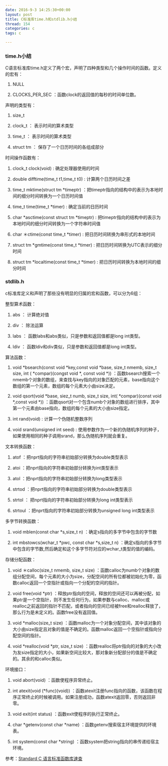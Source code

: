 ```yaml
---
date: 2016-9-3 14:25:30+00:00
layout: post
title: C标准库time.h和stdlib.h小结
thread: 154
categories: c
tags: c

---
```


### time.h小结 ###

C语言标准库time.h定义了两个宏，声明了四种类型和几个操作时间的函数。定义的宏有：

1. NULL

2. CLOCKS_PER_SEC ：函数clock的返回值的每秒的时间单位数。

声明的类型有：

1. size_t

2. clock_t ： 表示时间的算术类型

3. time_t ： 表示时间的算术类型

4. struct tm ： 保存了一个日历时间的各组成部分

时间操作函数有：

1. clock_t clock(void) : 确定处理器使用的时间

2. double difftime(time_t t1,time_t t0) : 计算两个日历时间之差

3. time_t mktime(struct tm *timeptr) ：把timeptr指向的结构中的表示为本地时间的细分时间转换为一个日历时间值

4. time_t time(time_t *timer) : 确定当前的日历时间

5. char *asctime(const struct tm *timeptr) : 把timeptr指向的结构中的表示为本地时间的细分时间转换为一个字符串时间值

6. char ＊ctime(const time_t *timer) : 把日历时间转换为串形式的本地时间

7. struct tm *gmtime(const time_t *timer) : 把日历时间转换为UTC表示的细分时间

8. struct tm *localtime(const time_t *timer) : 把日历时间转换为本地时间的细分时间



### stdlib.h ###

c标准库定义和声明了那些没有明显的归属的宏和函数，可以分为6组：

整型算术函数：

1. abs ： 计算绝对值

2. div ： 除法运算

3. labs ： 函数labs和abs类似，只是参数和返回值都是long int类型。

4. ldiv ： 函数ldiv和div类似，只是参数和返回值都是long int类型。


算法函数：

1. void *bsearch(const void *key,const void *base, size_t nmemb, size_t size, int ( *compar)(congst void *, const void *)) ：函数bsearch搜索一个nmemb个对象的数组，来查找与key指向的对象匹配的元素，base指向这个数组的第一个元素，数组的每个元素大小由size决定。

2. void qsort(void *base, siez_t numb, size_t size, int( *compar)(const void *,const void *)) ：函数qsort对一个包含numb个对象的数组进行排序，其中第一个元素由base指向，数组的每个元素的大小由size指定。

3. int rand(void) : 计算一个伪随机整数序列 

4. void srand(unsigned int seed) : 使用参数作为一个新的伪随机序列的种子，如果使用相同的种子调用srand，那么伪随机序列就会重复。 

文本转换函数：

1. atof ：把nprt指向的字符串初始部分转换为double类型表示

2. atoi ：把nprt指向的字符串初始部分转换为int类型表示

3. atol ：把nprt指向的字符串初始部分转换为long类型表示

4. strtod ：把nprt指向的字符串初始部分转换为double类型表示

5. strtol ： 把nprt指向的字符串初始部分转换为long int类型表示

6. strtoul ：把nprt指向的字符串初始部分转换为unsigned long int类型表示

多字节转换函数：

1. void mblen(const char *s,size_t n) ：确定s指向的多字节中包含的字节数

2. int mbstowcs(wchar_t *pwc, const char *s,size_t n) ：确定s指向的多字节中包含的字节数,然后确定和这个多字节符对应的wchar_t类型的值的编码。

存储分配函数：

1. void ＊calloc(size_t nmemb, size_t size) ：函数calloc为numb个对象的数组分配空间，每个元素的大小为size，分配空间的所有位都被初始化为零，函数calloc返回一个空指针或指向一个分配的空间的指针。

2. void free(void *ptr) ：释放ptr指向的空间，释放的空间还可以再被分配，如果ptr是一个空指针，则不发生任何行为，如果参数与calloc、malloc或realloc之前返回的指针不匹配，或者指向的空间已经被free和realloc释放了，那么行为是未定义的。函数free没有返回值。

3. void *malloc(size_t size) ：函数malloc为一个对象分配空间，其中该对象的大小由size指定且对象的值是不确定的。函数malloc返回一个空指针或指向分配空间的指针。

4. void *realloc(void *ptr, size_t size) ：函数realloc将ptr指向的对象的大小改为友size指定的大小，如果新空间比较大，那对象新分配部分的值是不确定的。其余的和calloc类似。

环境接口：

1. void abort(void) ：函数使程序异常终止。

2. int atexit(void (*func)(void)) ：函数atexit注册func指向的函数，该函数在程序正常终止的时候被调用。如果注册成功，函数atexit返回零，否则返回非零。

3. void exit(int status) ：函数exit使程序的执行正常终止。

4. char *getenv(const char *name) ：函数getenv搜索宿主环境提供的环境表。

5. int system(const char *string) ：函数system把string指向的串传递给宿主环境。



参考：[Standard C 语言标准函数库速查](http://ganquan.info/standard-c/)



















 




















